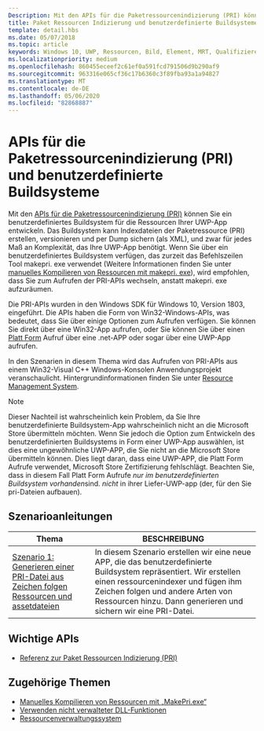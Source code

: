 ```yaml
---
Description: Mit den APIs für die Paketressourcenindizierung (PRI) können Sie ein benutzerdefiniertes Buildsystem für die Ressourcen Ihrer UWP-App entwickeln. Das Buildsystem kann PRI-Dateien erstellen und mit einer Versionsangabe versehen sowie Sicherungskopien generieren, und zwar für jeden Grad an Komplexität, den Ihre UWP-App benötigt.
title: Paket Ressourcen Indizierung und benutzerdefinierte Buildsysteme
template: detail.hbs
ms.date: 05/07/2018
ms.topic: article
keywords: Windows 10, UWP, Ressourcen, Bild, Element, MRT, Qualifizierer
ms.localizationpriority: medium
ms.openlocfilehash: 860455eceef2c61ef0a591fcd791506d9b290af9
ms.sourcegitcommit: 963316e065cf36c17b6360c3f89fba93a1a94827
ms.translationtype: MT
ms.contentlocale: de-DE
ms.lasthandoff: 05/06/2020
ms.locfileid: "82868887"
---
```

# <a name="package-resource-indexing-pri-apis-and-custom-build-systems"></a>APIs für die Paketressourcenindizierung (PRI) und benutzerdefinierte Buildsysteme
Mit den [APIs für die Paketressourcenindizierung (PRI)](https://docs.microsoft.com/windows/desktop/menurc/pri-indexing-reference) können Sie ein benutzerdefiniertes Buildsystem für die Ressourcen Ihrer UWP-App entwickeln. Das Buildsystem kann Indexdateien der Paketressource (PRI) erstellen, versionieren und per Dump sichern (als XML), und zwar für jedes Maß an Komplexität, das Ihre UWP-App benötigt. Wenn Sie über ein benutzerdefiniertes Buildsystem verfügen, das zurzeit das Befehlszeilen Tool makepri. exe verwendet (Weitere Informationen finden Sie unter [manuelles Kompilieren von Ressourcen mit makepri. exe](makepri-exe-command-options.md)), wird empfohlen, dass Sie zum Aufrufen der PRI-APIs wechseln, anstatt makepri. exe aufzuräumen.

Die PRI-APIs wurden in den Windows SDK für Windows 10, Version 1803, eingeführt. Die APIs haben die Form von Win32-Windows-APIs, was bedeutet, dass Sie über einige Optionen zum Aufrufen verfügen. Sie können Sie direkt über eine Win32-App aufrufen, oder Sie können Sie über einen [Platt Form](/dotnet/framework/interop/consuming-unmanaged-dll-functions?branch=live) Aufruf über eine .net-APP oder sogar über eine UWP-App aufrufen.

In den Szenarien in diesem Thema wird das Aufrufen von PRI-APIs aus einem Win32-Visual C++ Windows-Konsolen Anwendungsprojekt veranschaulicht. Hintergrundinformationen finden Sie unter [Resource Management System](resource-management-system.md).

> [!NOTE]
> Dieser Nachteil ist wahrscheinlich kein Problem, da Sie Ihre benutzerdefinierte Buildsystem-App wahrscheinlich nicht an die Microsoft Store übermitteln möchten. Wenn Sie jedoch die Option zum Entwickeln des benutzerdefinierten Buildsystems in Form einer UWP-App auswählen, ist dies eine ungewöhnliche UWP-APP, die Sie nicht an die Microsoft Store übermitteln können. Dies liegt daran, dass eine UWP-APP, die Platt Form Aufrufe verwendet, Microsoft Store Zertifizierung fehlschlägt. Beachten Sie, dass in diesem Fall Platt Form Aufrufe *nur im benutzerdefinierten Buildsystem vorhanden*sind. *nicht* in ihrer Liefer-UWP-app (der, für den Sie pri-Dateien aufbauen).

## <a name="scenario-walkthroughs"></a>Szenarioanleitungen
|Thema|BESCHREIBUNG|
|-|-|
|[Szenario 1: Generieren einer PRI-Datei aus Zeichen folgen Ressourcen und assetdateien](pri-apis-scenario-1.md)|In diesem Szenario erstellen wir eine neue APP, die das benutzerdefinierte Buildsystem repräsentiert. Wir erstellen einen ressourcenindexer und fügen ihm Zeichen folgen und andere Arten von Ressourcen hinzu. Dann generieren und sichern wir eine PRI-Datei.|

## <a name="important-apis"></a>Wichtige APIs
* [Referenz zur Paket Ressourcen Indizierung (PRI)](https://docs.microsoft.com/windows/desktop/menurc/pri-indexing-reference)

## <a name="related-topics"></a>Zugehörige Themen
* [Manuelles Kompilieren von Ressourcen mit „MakePri.exe“](makepri-exe-command-options.md)
* [Verwenden nicht verwalteter DLL-Funktionen](/dotnet/framework/interop/consuming-unmanaged-dll-functions?branch=live)
* [Ressourcenverwaltungssystem](resource-management-system.md)
